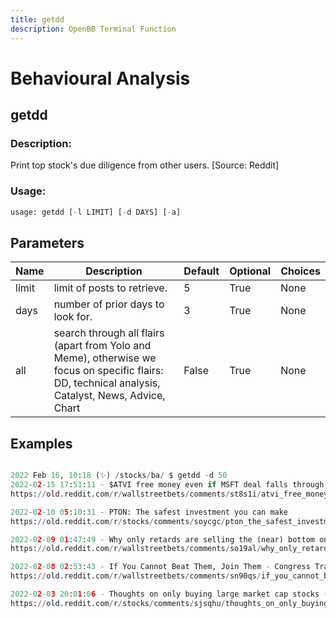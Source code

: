 ```yaml
---
title: getdd
description: OpenBB Terminal Function
---
```


# Behavioural Analysis

## getdd

### Description: 

Print top stock's due diligence from other users. [Source: Reddit]

### Usage: 
```python
usage: getdd [-l LIMIT] [-d DAYS] [-a]
```

## Parameters

| Name | Description | Default | Optional | Choices |
| ---- | ----------- | ------- | -------- | ------- |
| limit | limit of posts to retrieve. | 5 | True | None |
| days | number of prior days to look for. | 3 | True | None |
| all | search through all flairs (apart from Yolo and Meme), otherwise we focus on specific flairs: DD, technical analysis, Catalyst, News, Advice, Chart | False | True | None |


## Examples

```python

2022 Feb 16, 10:18 (✨) /stocks/ba/ $ getdd -d 50
2022-02-15 17:51:11 - $ATVI free money even if MSFT deal falls through.
https://old.reddit.com/r/wallstreetbets/comments/st8s1i/atvi_free_money_even_if_msft_deal_falls_through/

2022-02-10 05:10:31 - PTON: The safest investment you can make
https://old.reddit.com/r/stocks/comments/soycgc/pton_the_safest_investment_you_can_make/

2022-02-09 01:47:49 - Why only retards are selling the (near) bottom on $FB and are about to get metacucked 🙊
https://old.reddit.com/r/wallstreetbets/comments/so19al/why_only_retards_are_selling_the_near_bottom_on/)

2022-02-08 02:53:43 - If You Cannot Beat Them, Join Them - Congress Trading & Retail Traders
https://old.reddit.com/r/wallstreetbets/comments/sn90qs/if_you_cannot_beat_them_join_them_congress/

2022-02-03 20:01:06 - Thoughts on only buying large market cap stocks (Top 100, 100 billion market cap+, and significant index weighting)?
https://old.reddit.com/r/stocks/comments/sjsqhu/thoughts_on_only_buying_large_market_cap_stocks/

```

